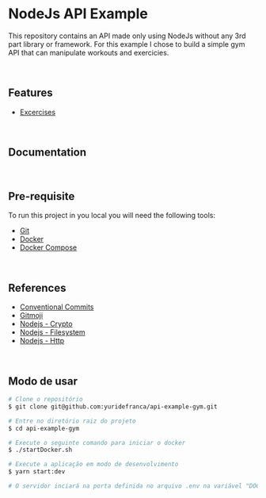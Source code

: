 # NodeJs API Example

This repository contains an API made only using NodeJs without any 3rd part library or framework. For this example I chose to build a simple gym API that can manipulate workouts and exercicies.  

<br>

## Features
- [Excercises](./requirements/exercises.md)

<br>

## Documentation

<br>

## Pre-requisite
To run this project in you local you will need the following tools:
- [Git](https://git-scm.com/)
- [Docker](https://www.docker.com/)
- [Docker Compose](https://docs.docker.com/compose/)

<br>

## References
- [Conventional Commits](https://www.conventionalcommits.org/en/v1.0.0/#specification)
- [Gitmoji](https://gitmoji.dev/)
- [Nodejs - Crypto](https://nodejs.org/api/crypto.html)
- [Nodejs - Filesystem](https://nodejs.org/api/fs.html)
- [Nodejs - Http](https://nodejs.org/api/http.html)
<br>

## Modo de usar
``` bash
# Clone o repositório
$ git clone git@github.com:yuridefranca/api-example-gym.git

# Entre no diretório raiz do projeto
$ cd api-example-gym

# Execute o seguinte comando para iniciar o docker
$ ./startDocker.sh

# Execute a aplicação em modo de desenvolvimento
$ yarn start:dev

# O servidor inciará na porta definida no arquivo .env na variável "DOCKER_APP_PORT" por padrão está definido como 80 - acesse <http://localhost:80>
```

<br>
